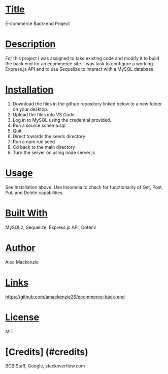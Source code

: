  # [Title](#title) 
  E-commerce Back-end Project
  # [Description](#description)
  For this project I was assigned to take existing code and modify it to build the back end for an ecommerce site. I was task to configure a working Express.js API and to use Sequelize to interact with a MySQL database.
  # [Installation](#installation)
  1. Download the files in the github repository linked below to a new folder on your desktop.
  2. Upload the files into VS Code.
  3. Log in to MySQL using the credential provided.
  4. Run a source schema.sql
  5. Quit
  6. Direct towards the seeds directory
  7. Run a npm run seed
  8. Cd back to the main directory 
  9. Turn the server on using node server.js
  # [Usage](#usage)
  See Installation above.
  Use Insomnia to check for functionality of Get, Post, Put, and Delete capabilities.
  # [Built With](#built)
  MySQL2, Sequelize, Express.js API, Dotenv
  # [Author](#author)
  Alec Mackenzie
  # [Links](#links)
   https://github.com/amackenzie26/ecommerce-back-end
   
  # [License](#license)
  MIT
  # [Credits] (#credits)
  BCB Staff, Google, stackoverflow.com